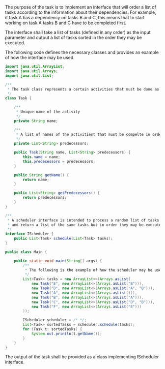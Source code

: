 The purpose of the task is to implement an interface that will order a list of tasks according to the information about their dependencies. For example, if task A has a dependency on tasks B and C, this means that to start working on task A tasks B and C have to be completed first.

The interface shall take a list of tasks (defined in any order) as the input parameter and output a list of tasks sorted in the order they may be executed.

The following code defines the necessary classes and provides an example of how the interface may be used.


```java
import java.util.ArrayList;
import java.util.Arrays;
import java.util.List;

/**
 * The task class represents a certain activities that must be done as the part of the project planning
 */
class Task {

    /**
     * Unique name of the activity
     */
    private String name;

    /**
     * A list of names of the activitiest that must be compelte in order to be able to start the current activity
     */
    private List<String> predecessors;

    public Task(String name, List<String> predecessors) {
        this.name = name;
        this.predecessors = predecessors;
    }

    public String getName() {
        return name;
    }

    public List<String> getPredecessors() {
        return predecessors;
    }
}

/**
 * A scheduler interface is intended to process a random list of tasks with the information of their predecessors
 * and return a list of the same tasks but in order they may be executed according to their dependencies
 */
interface IScheduler {
    public List<Task> schedule(List<Task> tasks);
}

public class Main {

    public static void main(String[] args) {
        /**
         * The following is the example of how the scheduler may be used
         */
        List<Task> tasks = new ArrayList<>(Arrays.asList(
            new Task("E", new ArrayList<>(Arrays.asList("B"))),
            new Task("D", new ArrayList<>(Arrays.asList("A", "B"))),
            new Task("A", new ArrayList<>(Arrays.asList())),
            new Task("B", new ArrayList<>(Arrays.asList("A"))),
            new Task("C", new ArrayList<>(Arrays.asList("D", "B"))),
            new Task("F", new ArrayList<>(Arrays.asList("E")))
        ));

        IScheduler scheduler = /* */;
        List<Task> sortedTasks = scheduler.schedule(tasks);
        for (Task t: sortedTasks) {
            System.out.println(t.getName());
        }
    }
}
```

The output of the task shall be provided as a class implementing IScheduler interface.
